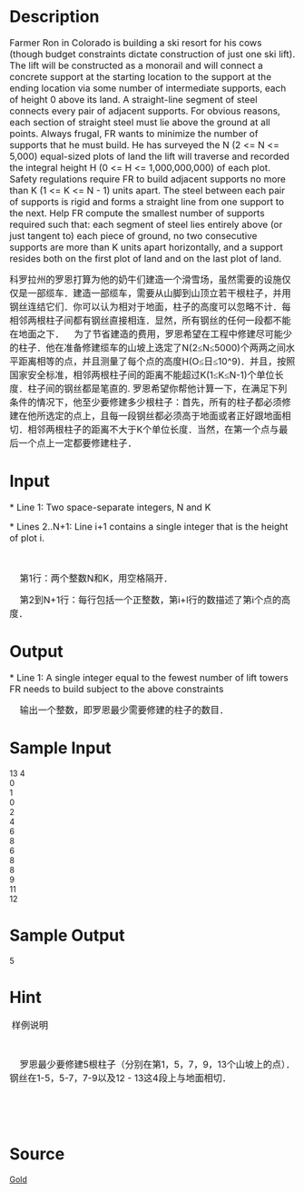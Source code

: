
# Description

<div class="content"><p><span style="font-size: medium; ">Farmer Ron in Colorado is building a ski resort for his cows (though budget constraints dictate construction of just one ski lift). The lift will be constructed as a monorail and will connect a concrete support at the starting location to the support at the ending location via some number of intermediate supports, each of height 0 above its land. A straight-line segment of steel connects every pair of adjacent supports. For obvious reasons, each section of straight steel must lie above the ground at all points.  Always frugal, FR wants to minimize the number of supports that he must build. He has surveyed the N (2 &lt;= N &lt;= 5,000) equal-sized plots of land the lift will traverse and recorded the integral height H (0 &lt;= H &lt;= 1,000,000,000) of each plot. Safety regulations require FR to build adjacent supports no more than K (1 &lt;= K &lt;= N - 1) units apart. The steel between each pair of supports is rigid and forms a straight line from one support to the next.  Help FR compute the smallest number of supports required such that: each segment of steel lies entirely above (or just tangent to) each piece of ground, no two consecutive supports are more than K units apart horizontally, and a support resides both on the first plot of land and on the last plot of land.</span></p>
<p></p><p class="MsoNormal"><span style="font-size: medium; "><span style="font-family: 宋体; ">科罗拉州的罗恩打算为他的奶牛们建造一个滑雪场，虽然需要的设施仅仅是一部缆车．建造一部缆车，需要从山脚到山顶立若干根柱子，并用钢丝连结它们．你可以认为相对于地面，柱子的高度可以忽略不计．每相邻两根柱子间都有钢丝直接相连．显然，所有钢丝的任何一段都不能在地面之下．</span><span lang="EN-US">    </span><span style="font-family: 宋体; ">为了节省建造的费用，罗恩希望在工程中修建尽可能少的柱子．他在准备修建缆车的山坡上迭定了</span><span lang="EN-US">N(2</span><span style="font-family: 宋体; ">≤</span><span lang="EN-US">N</span><span style="font-family: 宋体; ">≤</span><span lang="EN-US">5000)</span><span style="font-family: 宋体; ">个两两之间水平距离相等的点，并且测量了每个点的高度</span><span lang="EN-US">H(O</span><span style="font-family: 宋体; ">≤日≤</span><span lang="EN-US">10^9)</span><span style="font-family: 宋体; ">．并且，按照国家安全标准，相邻两根柱子间的距离不能超过</span><span lang="EN-US">K(1</span><span style="font-family: 宋体; ">≤</span><span lang="EN-US">K</span><span style="font-family: 宋体; ">≤</span><span lang="EN-US">N-1)</span><span style="font-family: 宋体; ">个单位长度．柱子间的钢丝都是笔直的</span><span lang="EN-US">. </span><span style="font-family: 宋体; ">罗恩希望你帮他计算一下，在满足下列条件的情况下，他至少要修建多少根柱子：首先，所有的柱子都必须修建在他所选定的点上，且每一段钢丝都必须高于地面或者正好跟地面相切．相邻两根柱子的距离不大于</span><span lang="EN-US">K</span><span style="font-family: 宋体; ">个单位长度．当然，在第一个点与最后一个点上一定都要修建柱子．</span></span></p>
<p class="MsoNormal"></p>
<p></p></div>

# Input

<div class="content"><p style="text-align: left; "><span style="font-size: medium; ">* Line 1: Two space-separate integers, N and K  </span></p>
<p style="text-align: left; "><span style="font-size: medium; ">* Lines 2..N+1: Line i+1 contains a single integer that is the height         of plot i.</span></p>
<p></p><div style="text-align: left; "><span style="font-size: medium; "><br/>
</span></div>
<div>
<p class="MsoNormal" style="text-align: left; "><span style="font-size: medium; "><span lang="EN-US">    </span><span style="font-family: 宋体; ">第</span><span lang="EN-US">1</span><span style="font-family: 宋体; ">行：两个整数</span><span lang="EN-US">N</span><span style="font-family: 宋体; ">和</span><span lang="EN-US">K</span><span style="font-family: 宋体; ">，用空格隔开．</span></span></p>
<p class="MsoNormal" style="text-align: left; "><span style="font-size: medium; "><span lang="EN-US">    </span><span style="font-family: 宋体; ">第</span><span lang="EN-US">2</span><span style="font-family: 宋体; ">到</span><span lang="EN-US">N+1</span><span style="font-family: 宋体; ">行：每行包括一个正整数，第</span><span lang="EN-US">i+l</span><span style="font-family: 宋体; ">行的数描述了第</span><span lang="EN-US">i</span><span style="font-family: 宋体; ">个点的高度．</span></span></p>
<p class="MsoNormal" style="text-align: left; "></p>
<p class="MsoNormal"></p>
</div>
<p></p></div>

# Output

<div class="content"><p><span style="font-size: medium; ">* Line 1: A single integer equal to the fewest number of lift towers         FR needs to  build subject to the above constraints</span></p>
<p></p>
<p class="MsoNormal"><span style="font-size: medium; "><span lang="EN-US">    </span><span style="font-family: 宋体; ">输出一个整数，即罗恩最少需要修建的柱子的数目．</span></span></p>
<p class="MsoNormal"></p></div>

# Sample Input

<div class="content"><span class="sampledata">13 4<br/>
0<br/>
1<br/>
0<br/>
2<br/>
4<br/>
6<br/>
8<br/>
6<br/>
8<br/>
8<br/>
9<br/>
11<br/>
12</span></div>

# Sample Output

<div class="content"><span class="sampledata">5<br/>
</span></div>

# Hint

<div class="content"><p></p><p> <span style="font-family: 宋体; font-size: medium; ">样例说明</span></p><br/>
<p class="MsoNormal"><span style="font-size: medium; "><span lang="EN-US">    </span><span style="font-family: 宋体; ">罗恩最少要修建</span><span lang="EN-US">5</span><span style="font-family: 宋体; ">根柱子（分别在第</span><span lang="EN-US">1</span><span style="font-family: 宋体; ">，</span><span lang="EN-US">5</span><span style="font-family: 宋体; ">，</span><span lang="EN-US">7</span><span style="font-family: 宋体; ">，</span><span lang="EN-US">9</span><span style="font-family: 宋体; ">，</span><span lang="EN-US">13</span><span style="font-family: 宋体; ">个山坡上的点）．钢丝在</span><span lang="EN-US">1-5</span><span style="font-family: 宋体; ">，</span><span lang="EN-US">5-7</span><span style="font-family: 宋体; ">，</span><span lang="EN-US">7-9</span><span style="font-family: 宋体; ">以及</span><span lang="EN-US">12 - 13</span><span style="font-family: 宋体; ">这</span><span lang="EN-US">4</span><span style="font-family: 宋体; ">段上与地面相切．</span></span></p><br/>
<div><span style="font-size: medium; "><span style="font-family: 宋体; "><br/><br/>
</span></span></div><p></p></div>

# Source

<div class="content"><p><a href="problemset.php?search=Gold">Gold</a></p></div>

